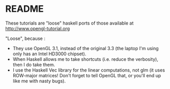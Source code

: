 # README

These tutorials are "loose" haskell ports of those available at http://www.opengl-tutorial.org

"Loose", because :

- They use OpenGL 3.1, instead of the original 3.3 (the laptop I'm using only has an Intel HD3000 chipset).
- When Haskell allows me to take shortcuts (i.e. reduce the verbosity), then I do take them.
- I use the Haskell Vec library for the linear computations, not glm (it uses ROW-major matrices! Don't forget to tell OpenGL that, or you'll end up like me with nasty bugs).
